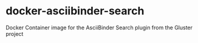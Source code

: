 # docker-asciibinder-search
Docker Container image for the AsciiBinder Search plugin from the Gluster project
